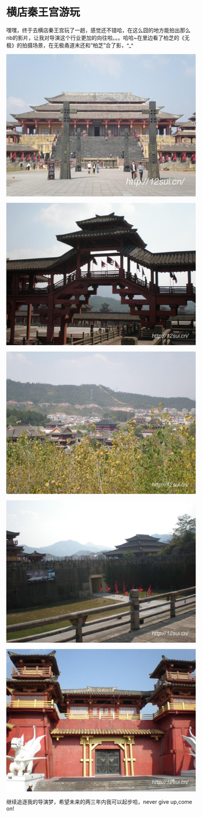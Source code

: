 # 横店秦王宫游玩

嘿嘿，终于去横店秦王宫玩了一趟，感觉还不错哈，在这么囧的地方能拍出那么nb的影片，让我对导演这个行业更加的向往啦。。。哈哈~在里边看了柏芝的《无极》的拍摄场景，在无极甬道末还和“柏芝”合了影，^_^

![横店秦王宫](./qinwanggong/001.jpg)

![横店秦王宫](./qinwanggong/002.jpg)

![横店秦王宫](./qinwanggong/003.jpg)

![横店秦王宫](./qinwanggong/004.jpg)

![横店秦王宫](./qinwanggong/005.jpg)

继续追逐我的导演梦，希望未来的两三年内我可以起步哈，never give up,come on!
